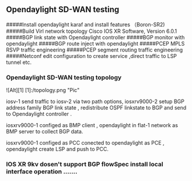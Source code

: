 ##  Opendaylight SD-WAN testing 

#####Install opendaylight karaf and install features  （Boron-SR2)
#####Build Virl network topology
        Cisco IOS XR Software, Version 6.0.1
#####BGP link state with Opendaylight controller
#####BGP monitor with opendaylight
#####BGP route inject with opendaylight
#####PCEP MPLS RSVP traffic engineering 
#####PCEP segment routing traffic engineering
#####Netconf edit configuration to create service ,direct traffic to LSP tunnel etc.

### Opendaylight SD-WAN testing topology
![Alt][1]
[1]:/topology.png "Pic"

iosv-1 send traffic to iosv-2 via two path options, iosxrv9000-2 setup BGP address family BGP link state , 
redistribute OSPF linkstate to BGP and send to Opendaylight controller .

iosxrv9000-1 configed as BMP client , opendaylight in flat-1 network as BMP server to collect BGP data.

iosxrv9000-1 configed as PCC conected to opendaylight as PCE , opendaylight create LSP and push to PCC.

### IOS XR 9kv dosen't support BGP flowSpec install local interface operation .......